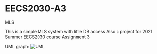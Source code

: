 # EECS2030-A3
MLS

This is a simple MLS system with little DB access
Also a project for 2021 Summer EECS2030 course Assignment 3

UML graph:
![UML](https://user-images.githubusercontent.com/81537377/126907541-ef1d9a7b-5d70-4753-a003-f3d0bd56feed.jpg)
